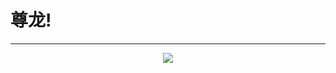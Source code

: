 <html>
  <head>
    <meta content="charset=utf-8"/>
    <meta charset="utf-8">
    <title>试试</title>
   </head>
  <body>
    <h1 align=""center">尊龙!</h1>
    <hr>
    <center><img src="86d6277f9e2f07083a51e208e024b899a901f266.jpg"/></center>
    </body>
    </html>                                                               
